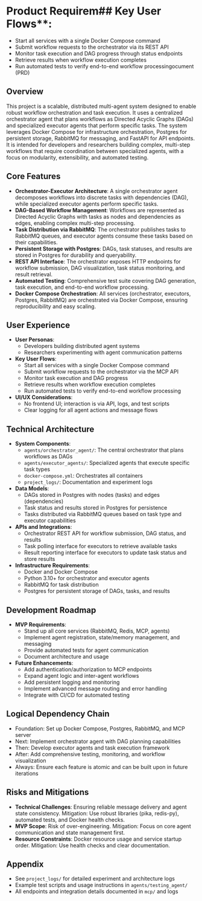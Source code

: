 # Product Requirem## Key User Flows**:
  - Start all services with a single Docker Compose command
  - Submit workflow requests to the orchestrator via its REST API
  - Monitor task execution and DAG progress through status endpoints
  - Retrieve results when workflow execution completes
  - Run automated tests to verify end-to-end workflow processingocument (PRD)

## Overview
This project is a scalable, distributed multi-agent system designed to enable robust workflow orchestration and task execution. It uses a centralized orchestrator agent that plans workflows as Directed Acyclic Graphs (DAGs) and specialized executor agents that perform specific tasks. The system leverages Docker Compose for infrastructure orchestration, Postgres for persistent storage, RabbitMQ for messaging, and FastAPI for API endpoints. It is intended for developers and researchers building complex, multi-step workflows that require coordination between specialized agents, with a focus on modularity, extensibility, and automated testing.

## Core Features
- **Orchestrator-Executor Architecture**: A single orchestrator agent decomposes workflows into discrete tasks with dependencies (DAG), while specialized executor agents perform specific tasks.
- **DAG-Based Workflow Management**: Workflows are represented as Directed Acyclic Graphs with tasks as nodes and dependencies as edges, enabling complex multi-step processing.
- **Task Distribution via RabbitMQ**: The orchestrator publishes tasks to RabbitMQ queues, and executor agents consume these tasks based on their capabilities.
- **Persistent Storage with Postgres**: DAGs, task statuses, and results are stored in Postgres for durability and queryability.
- **REST API Interface**: The orchestrator exposes HTTP endpoints for workflow submission, DAG visualization, task status monitoring, and result retrieval.
- **Automated Testing**: Comprehensive test suite covering DAG generation, task execution, and end-to-end workflow processing.
- **Docker Compose Orchestration**: All services (orchestrator, executors, Postgres, RabbitMQ) are orchestrated via Docker Compose, ensuring reproducibility and easy scaling.

## User Experience
- **User Personas**: 
  - Developers building distributed agent systems
  - Researchers experimenting with agent communication patterns
- **Key User Flows**:
  - Start all services with a single Docker Compose command
  - Submit workflow requests to the orchestrator via the MCP API
  - Monitor task execution and DAG progress
  - Retrieve results when workflow execution completes
  - Run automated tests to verify end-to-end workflow processing
- **UI/UX Considerations**: 
  - No frontend UI; interaction is via API, logs, and test scripts
  - Clear logging for all agent actions and message flows

## Technical Architecture
- **System Components**:
  - `agents/orchestrator_agent/`: The central orchestrator that plans workflows as DAGs
  - `agents/executor_agents/`: Specialized agents that execute specific task types
  - `docker-compose.yml`: Orchestrates all containers
  - `project_logs/`: Documentation and experiment logs
- **Data Models**:
  - DAGs stored in Postgres with nodes (tasks) and edges (dependencies)
  - Task status and results stored in Postgres for persistence
  - Tasks distributed via RabbitMQ queues based on task type and executor capabilities
- **APIs and Integrations**:
  - Orchestrator REST API for workflow submission, DAG status, and results
  - Task polling interface for executors to retrieve available tasks
  - Result reporting interface for executors to update task status and store results
- **Infrastructure Requirements**:
  - Docker and Docker Compose
  - Python 3.10+ for orchestrator and executor agents
  - RabbitMQ for task distribution
  - Postgres for persistent storage of DAGs, tasks, and results

## Development Roadmap
- **MVP Requirements**:
  - Stand up all core services (RabbitMQ, Redis, MCP, agents)
  - Implement agent registration, state/memory management, and messaging
  - Provide automated tests for agent communication
  - Document architecture and usage
- **Future Enhancements**:
  - Add authentication/authorization to MCP endpoints
  - Expand agent logic and inter-agent workflows
  - Add persistent logging and monitoring
  - Implement advanced message routing and error handling
  - Integrate with CI/CD for automated testing

## Logical Dependency Chain
- Foundation: Set up Docker Compose, Postgres, RabbitMQ, and MCP server
- Next: Implement orchestrator agent with DAG planning capabilities
- Then: Develop executor agents and task execution framework
- After: Add comprehensive testing, monitoring, and workflow visualization
- Always: Ensure each feature is atomic and can be built upon in future iterations

## Risks and Mitigations
- **Technical Challenges**: Ensuring reliable message delivery and agent state consistency. Mitigation: Use robust libraries (pika, redis-py), automated tests, and Docker health checks.
- **MVP Scope**: Risk of over-engineering. Mitigation: Focus on core agent communication and state management first.
- **Resource Constraints**: Docker resource usage and service startup order. Mitigation: Use health checks and clear documentation.

## Appendix
- See `project_logs/` for detailed experiment and architecture logs
- Example test scripts and usage instructions in `agents/testing_agent/`
- All endpoints and integration details documented in `mcp/` and logs 